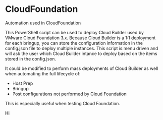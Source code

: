 # CloudFoundation
Automation used in CloudFoundation

This PowerShell script can be used to deploy Cloud Builder used by VMware Cloud Foundation 3.x. Because Cloud Builder is a 1:1 deployment for each bringup, you can store the configuration information in the config.json file to deploy multiple instances. This script is menu driven and will ask the user which Cloud Builder intance to deploy based on the items stored in the config.json.

It could be modified to perform mass deployments of Cloud Builder as well when automating the full lifecycle of:
- Host Prep
- Bringup
- Post configurations not performed by Cloud Foundation

This is especially useful when testing Cloud Foundation.

Hi